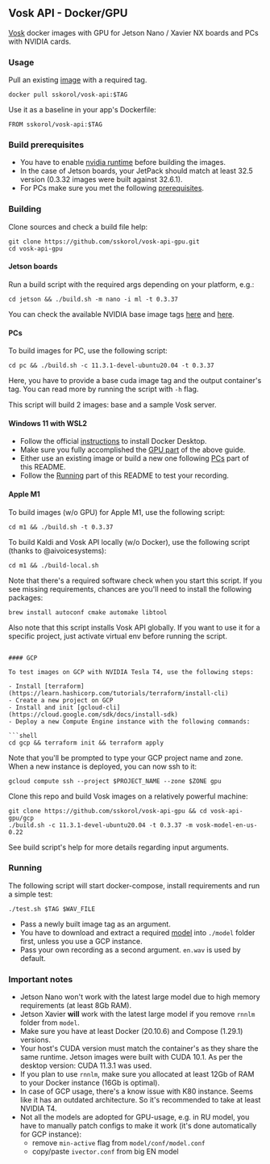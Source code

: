 ## Vosk API - Docker/GPU

[Vosk](https://github.com/alphacep/vosk-api) docker images with GPU for Jetson Nano / Xavier NX boards and PCs with NVIDIA cards.

### Usage

Pull an existing [image](https://hub.docker.com/r/sskorol/vosk-api) with a required tag.

```shell
docker pull sskorol/vosk-api:$TAG
```

Use it as a baseline in your app's Dockerfile:

```shell
FROM sskorol/vosk-api:$TAG
```

### Build prerequisites

- You have to enable [nvidia runtime](https://github.com/dusty-nv/jetson-containers#docker-default-runtime) before building the images.
- In the case of Jetson boards, your JetPack should match at least 32.5 version (0.3.32 images were built against 32.6.1).
- For PCs make sure you met the following [prerequisites](https://medium.com/geekculture/installing-cudnn-and-cuda-toolkit-on-ubuntu-20-04-for-machine-learning-tasks-f41985fcf9b2).

### Building

Clone sources and check a build file help:

```shell
git clone https://github.com/sskorol/vosk-api-gpu.git
cd vosk-api-gpu
```

#### Jetson boards

Run a build script with the required args depending on your platform, e.g.:

```shell
cd jetson && ./build.sh -m nano -i ml -t 0.3.37
```

You can check the available NVIDIA base image tags [here](https://ngc.nvidia.com/catalog/containers/nvidia:l4t-base) and [here](https://ngc.nvidia.com/catalog/containers/nvidia:l4t-ml). 

#### PCs

To build images for PC, use the following script:

```shell
cd pc && ./build.sh -c 11.3.1-devel-ubuntu20.04 -t 0.3.37
```

Here, you have to provide a base cuda image tag and the output container's tag. You can read more by running the script with `-h` flag.

This script will build 2 images: base and a sample Vosk server.

#### Windows 11 with WSL2

- Follow the official [instructions](https://docs.docker.com/desktop/windows/wsl) to install Docker Desktop.
- Make sure you fully accomplished the [GPU part](https://docs.docker.com/desktop/windows/wsl/#gpu-support) of the above guide.
- Either use an existing image or build a new one following [PCs](https://github.com/sskorol/vosk-api-gpu#pcs) part of this README.
- Follow the [Running](https://github.com/sskorol/vosk-api-gpu#running) part of this README to test your recording.

#### Apple M1

To build images (w/o GPU) for Apple M1, use the following script:

```shell
cd m1 && ./build.sh -t 0.3.37
```

To build Kaldi and Vosk API locally (w/o Docker), use the following script (thanks to @aivoicesystems):

```shell
cd m1 && ./build-local.sh
```

Note that there's a required software check when you start this script. If you see missing requirements, chances are you'll need to install the following packages:

```shell
brew install autoconf cmake automake libtool
```

Also note that this script installs Vosk API globally. If you want to use it for a specific project, just activate virtual env before running the script.

```shell

#### GCP

To test images on GCP with NVIDIA Tesla T4, use the following steps:

- Install [terraform](https://learn.hashicorp.com/tutorials/terraform/install-cli)
- Create a new project on GCP
- Install and init [gcloud-cli](https://cloud.google.com/sdk/docs/install-sdk)
- Deploy a new Compute Engine instance with the following commands:

```shell
cd gcp && terraform init && terraform apply
```
Note that you'll be prompted to type your GCP project name and zone. When a new instance is deployed, you can now ssh to it:

```shell
gcloud compute ssh --project $PROJECT_NAME --zone $ZONE gpu
```

Clone this repo and build Vosk images on a relatively powerful machine:

```shell
git clone https://github.com/sskorol/vosk-api-gpu && cd vosk-api-gpu/gcp
./build.sh -c 11.3.1-devel-ubuntu20.04 -t 0.3.37 -m vosk-model-en-us-0.22
```

See build script's help for more details regarding input arguments.

### Running

The following script will start docker-compose, install requirements and run a simple test:

```shell
./test.sh $TAG $WAV_FILE
```

- Pass a newly built image tag as an argument.
- You have to download and extract a required [model](https://alphacephei.com/vosk/models) into `./model` folder first, unless you use a GCP instance.
- Pass your own recording as a second argument. `en.wav` is used by default.

### Important notes

- Jetson Nano won't work with the latest large model due to high memory requirements (at least 8Gb RAM).
- Jetson Xavier **will** work with the latest large model if you remove `rnnlm` folder from `model`.
- Make sure you have at least Docker (20.10.6) and Compose (1.29.1) versions.
- Your host's CUDA version must match the container's as they share the same runtime. Jetson images were built with CUDA 10.1. As per the desktop version: CUDA 11.3.1 was used.
- If you plan to use `rnnlm`, make sure you allocated at least 12Gb of RAM to your Docker instance (16Gb is optimal).
- In case of GCP usage, there's a know issue with K80 instance. Seems like it has an outdated architecture. So it's recommended to take at least NVIDIA T4.
- Not all the models are adopted for GPU-usage, e.g. in RU model, you have to manually patch configs to make it work (it's done automatically for GCP instance):
  - remove `min-active` flag from `model/conf/model.conf`
  - copy/paste `ivector.conf` from big EN model
